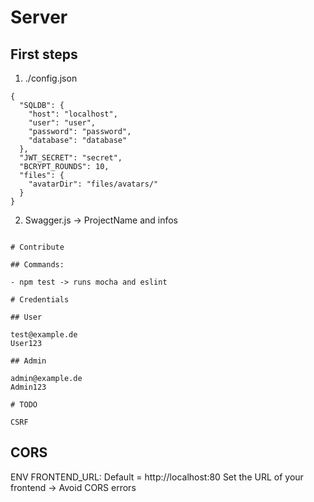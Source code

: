 # Server

## First steps

1. ./config.json

```
{
  "SQLDB": {
    "host": "localhost",
    "user": "user",
    "password": "password",
    "database": "database"
  },
  "JWT_SECRET": "secret",
  "BCRYPT_ROUNDS": 10,
  "files": {
    "avatarDir": "files/avatars/"
  }
}
```

2. Swagger.js -> ProjectName and infos

```

# Contribute

## Commands:

- npm test -> runs mocha and eslint

# Credentials

## User

test@example.de
User123

## Admin

admin@example.de
Admin123

# TODO

CSRF
```

## CORS

ENV FRONTEND_URL: Default = http://localhost:80
Set the URL of your frontend -> Avoid CORS errors
